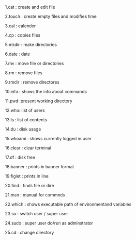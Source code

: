 1.cat : create and edit file

2.touch : create empty files and modifies time

3.cal : calender

4.cp : copies files

5.mkdir : make directories

6.date : date

7.mv : move file or directories 

8.rm : remove files

9.rmdir : remove directores

10.info : shows the info about commands

11.pwd :present working directory

12.who: list of users

13.ls : list of contents

14.du : disk usage

15.whoami : shows currently logged in user

16.clear : clear terminal

17.df : disk free

18.banner : prints in banner format

19.figlet : prints in line

20.find : finds file or dire

21.man : manual for commnds

22.which : shows executable path of environmentand variables

23.su : switch user / super user

24.sudo : super user do/run as adminstrator

25.cd : change directory
